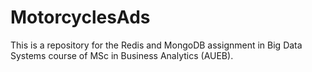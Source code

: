 # MotorcyclesAds
This is a repository for the Redis and MongoDB assignment in Big Data Systems course of MSc in Business Analytics (AUEB).
